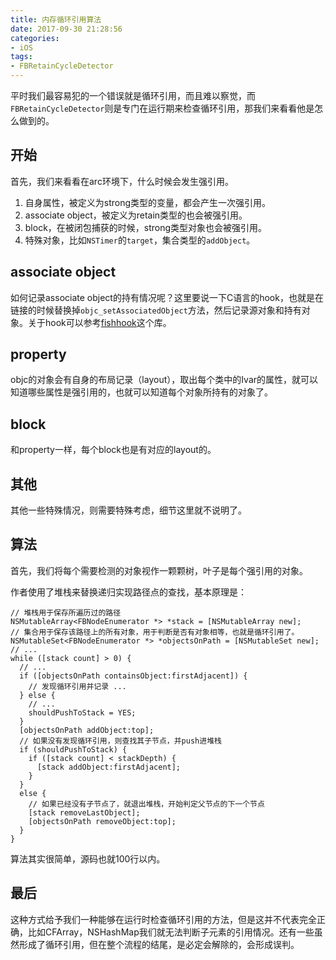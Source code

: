 ```yaml
---
title: 内存循环引用算法
date: 2017-09-30 21:28:56
categories:
- iOS
tags:
- FBRetainCycleDetector
---
```


平时我们最容易犯的一个错误就是循环引用，而且难以察觉，而`FBRetainCycleDetector`则是专门在运行期来检查循环引用，那我们来看看他是怎么做到的。

<!--more-->

## 开始

首先，我们来看看在arc环境下，什么时候会发生强引用。

1. 自身属性，被定义为strong类型的变量，都会产生一次强引用。
2. associate object，被定义为retain类型的也会被强引用。
3. block，在被闭包捕获的时候，strong类型对象也会被强引用。
4. 特殊对象，比如`NSTimer`的`target`，集合类型的`addObject`。

## associate object

如何记录associate object的持有情况呢？这里要说一下C语言的hook，也就是在链接的时候替换掉`objc_setAssociatedObject`方法，然后记录源对象和持有对象。关于hook可以参考[fishhook](https://github.com/facebook/fishhook)这个库。

## property

objc的对象会有自身的布局记录（layout），取出每个类中的Ivar的属性，就可以知道哪些属性是强引用的，也就可以知道每个对象所持有的对象了。

## block

和property一样，每个block也是有对应的layout的。

## 其他

其他一些特殊情况，则需要特殊考虑，细节这里就不说明了。

## 算法

首先，我们将每个需要检测的对象视作一颗颗树，叶子是每个强引用的对象。

作者使用了堆栈来替换递归实现路径点的查找，基本原理是：

```objc
// 堆栈用于保存所遍历过的路径
NSMutableArray<FBNodeEnumerator *> *stack = [NSMutableArray new];
// 集合用于保存该路径上的所有对象，用于判断是否有对象相等，也就是循环引用了。
NSMutableSet<FBNodeEnumerator *> *objectsOnPath = [NSMutableSet new];
// ...
while ([stack count] > 0) {
  // ...
  if ([objectsOnPath containsObject:firstAdjacent]) {
    // 发现循环引用并记录 ...
  } else {
    // ...
    shouldPushToStack = YES;
  }
  [objectsOnPath addObject:top];
  // 如果没有发现循环引用，则查找其子节点，并push进堆栈
  if (shouldPushToStack) {
    if ([stack count] < stackDepth) {
      [stack addObject:firstAdjacent];
    }
  }
  else {
    // 如果已经没有子节点了，就退出堆栈，开始判定父节点的下一个节点
    [stack removeLastObject];
    [objectsOnPath removeObject:top];
  }
}
```

算法其实很简单，源码也就100行以内。

## 最后

这种方式给予我们一种能够在运行时检查循环引用的方法，但是这并不代表完全正确，比如CFArray，NSHashMap我们就无法判断子元素的引用情况。还有一些虽然形成了循环引用，但在整个流程的结尾，是必定会解除的，会形成误判。
